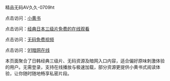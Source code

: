 精品无码AV久久-0709ht

点击访问：<a href="https://heiliao2dmwwy.pages.dev">小黄书</a>

点击访问：<a href="https://heiliaoll4qsx.pages.dev">经典日本三级片免费的在线观看</a>

点击访问：<a href="https://heiliaowzu4ur.pages.dev">无码免费视频</a>

点击访问：<a href="https://heiliaozj3tjd.pages.dev">91暗网在线</a>

<p>本页面聚合了日韩经典三级片、无码资源及暗网入口内容，适合偏好原味刺激体验的用户。无需登录，支持在线播放与极速加载，部分资源更提供小黄书式阅读体验，让你随时随地畅享私密片段。</p>

<span style="display:none;">[Canonical link](https://github.com/sap20250709/sap7 ）</span>
